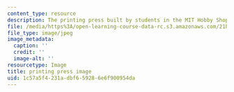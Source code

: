 ```yaml
---
content_type: resource
description: The printing press built by students in the MIT Hobby Shop.
file: /media/https%3A/open-learning-course-data-rc.s3.amazonaws.com/21h-343j-making-books-the-renaissance-and-today-spring-2016/1c57a5f4231adbf659286e6f900954da_printing_press.jpg
file_type: image/jpeg
image_metadata:
  caption: ''
  credit: ''
  image-alt: ''
resourcetype: Image
title: printing press image
uid: 1c57a5f4-231a-dbf6-5928-6e6f900954da
---
```

